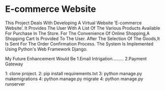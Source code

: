 # E-commerce Website

This Project Deals With Developing A Virtual Website ‘E-commerce Website’. 
It Provides The User With A List Of The Various Products Available For Purchase In The Store.
For The Convenience Of Online Shopping,A Shopping Cart Is Provided To The User. After The Selection Of The Goods,It Is Sent For The Order Confirmation Process. 
The System Is Implemented Using Python's Web Framework Django.


My Future Enhancement Would Be 
1.Email Intrigation.........
2.Payment Gateway 


1: clone project.
2: pip install requirements.txt
3: python manage.py makemigrations
4: python manage.py migrate
4: python manage.py runserver
